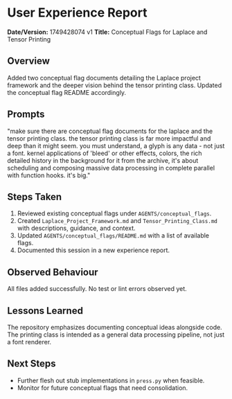 # User Experience Report

**Date/Version:** 1749428074 v1
**Title:** Conceptual Flags for Laplace and Tensor Printing

## Overview
Added two conceptual flag documents detailing the Laplace project framework and the deeper vision behind the tensor printing class. Updated the conceptual flag README accordingly.

## Prompts
"make sure there are conceptual flag documents for the laplace and the tensor printing class. the tensor printing class is far more impactful and deep than it might seem. you must understand, a glyph is any data - not just a font. kernel applications of 'bleed' or other effects, colors, the rich detailed history in the background for it from the archive, it's about scheduling and composing massive data processing in complete parallel with function hooks. it's big."

## Steps Taken
1. Reviewed existing conceptual flags under `AGENTS/conceptual_flags`.
2. Created `Laplace_Project_Framework.md` and `Tensor_Printing_Class.md` with descriptions, guidance, and context.
3. Updated `AGENTS/conceptual_flags/README.md` with a list of available flags.
4. Documented this session in a new experience report.

## Observed Behaviour
All files added successfully. No test or lint errors observed yet.

## Lessons Learned
The repository emphasizes documenting conceptual ideas alongside code. The printing class is intended as a general data processing pipeline, not just a font renderer.

## Next Steps
- Further flesh out stub implementations in `press.py` when feasible.
- Monitor for future conceptual flags that need consolidation.
